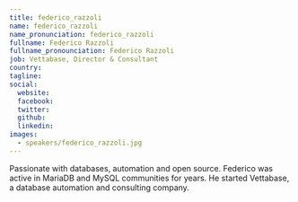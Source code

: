 ```yaml
---
title: federico_razzoli
name: federico_razzoli
name_pronunciation: federico_razzoli
fullname: Federico Razzoli
fullname_pronounciation: Federico Razzoli
job: Vettabase, Director & Consultant
country: 
tagline: 
social:
  website: 
  facebook:
  twitter:
  github: 
  linkedin: 
images:
  - speakers/federico_razzoli.jpg
---
```


Passionate with databases, automation and open source. Federico was active in MariaDB and MySQL communities for years. He started Vettabase, a database automation and consulting company.